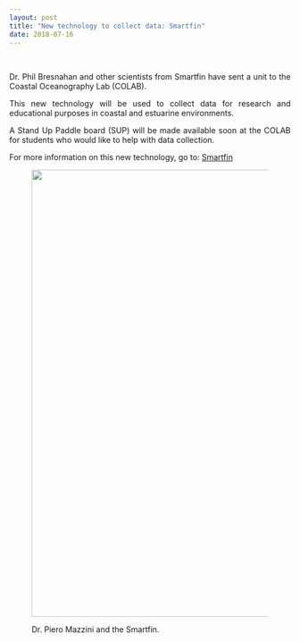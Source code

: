 ```yaml
---
layout: post
title: "New technology to collect data: Smartfin"
date: 2018-07-16
---
```


<br>

<div style="text-align:justify" markdown="1">

  <p> Dr. Phil Bresnahan and other scientists from Smartfin have sent a unit to the Coastal Oceanography Lab (COLAB). </p>

  <p> This new technology will be used to collect data for research and educational purposes in coastal and estuarine environments. </p>

  <p> A Stand Up Paddle board (SUP) will be made available soon at the COLAB for students who would like to help with data collection. </p>

  <p> For more information on this new technology, go to:  <a href='https://smartfin.org/'>Smartfin</a>  </p>

  <figure>
  <img src="{{ site.url }}{{ site.baseurl }}/images/newspic/smartfin.jpg" class="img-responsive" width="800px" height="auto" />
  <figcaption>
  <p> Dr. Piero Mazzini and the Smartfin. </p>
  </figcaption>
  </figure>



</div>
